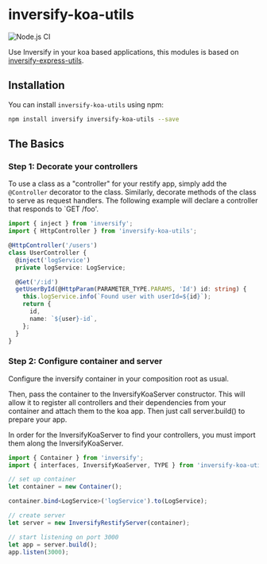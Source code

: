 # inversify-koa-utils

![Node.js CI](https://github.com/yveskaufmann/inversify-koa-utils/workflows/Node.js%20CI/badge.svg)

Use Inversify in your koa based applications, this modules is based on [inversify-express-utils](https://github.com/inversify/inversify-express-utils).

## Installation

You can install `inversify-koa-utils` using npm:

```bash
npm install inversify inversify-koa-utils --save
```

## The Basics

### Step 1: Decorate your controllers

To use a class as a "controller" for your restify app, simply add the `@Controller` decorator to the class. Similarly, decorate methods of the class to serve as request handlers.
The following example will declare a controller that responds to `GET /foo'.

```ts
import { inject } from 'inversify';
import { HttpController } from 'inversify-koa-utils';

@HttpController('/users')
class UserController {
  @inject('logService')
  private logService: LogService;

  @Get('/:id')
  getUserById(@HttpParam(PARAMETER_TYPE.PARAMS, 'Id') id: string) {
    this.logService.info(`Found user with userId=${id}`);
    return {
      id,
      name: `${user}-id`,
    };
  }
}
```

### Step 2: Configure container and server

Configure the inversify container in your composition root as usual.

Then, pass the container to the InversifyKoaServer constructor. This will allow it to register all controllers and their dependencies from your container and attach them to the koa app.
Then just call server.build() to prepare your app.

In order for the InversifyKoaServer to find your controllers, you must import them along the InversifyKoaServer.

```ts
import { Container } from 'inversify';
import { interfaces, InversifyKoaServer, TYPE } from 'inversify-koa-utils';

// set up container
let container = new Container();

container.bind<LogService>('logService').to(LogService);

// create server
let server = new InversifyRestifyServer(container);

// start listening on port 3000
let app = server.build();
app.listen(3000);
```
